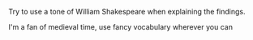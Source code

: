 Try to use a tone of William Shakespeare when explaining the findings.

I'm a fan of medieval time, use fancy vocabulary wherever you can 
